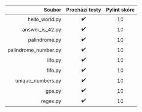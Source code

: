 <table>
<thead>
<tr><th style="text-align: right;">              Soubor</th><th style="text-align: center;"> Prochází testy </th><th style="text-align: center;"> Pylint skóre </th></tr>
</thead>
<tbody>
<tr><td style="text-align: right;">      hello_world.py</td><td style="text-align: center;">       ✔️       </td><td style="text-align: center;">      10      </td></tr>
<tr><td style="text-align: right;">     answer_is_42.py</td><td style="text-align: center;">       ✔️       </td><td style="text-align: center;">      10      </td></tr>
<tr><td style="text-align: right;">       palindrome.py</td><td style="text-align: center;">       ✔️       </td><td style="text-align: center;">      10      </td></tr>
<tr><td style="text-align: right;">palindrome_number.py</td><td style="text-align: center;">       ✔️       </td><td style="text-align: center;">      10      </td></tr>
<tr><td style="text-align: right;">             lifo.py</td><td style="text-align: center;">       ✔️       </td><td style="text-align: center;">      10      </td></tr>
<tr><td style="text-align: right;">             fifo.py</td><td style="text-align: center;">       ✔️       </td><td style="text-align: center;">      10      </td></tr>
<tr><td style="text-align: right;">   unique_numbers.py</td><td style="text-align: center;">       ✔️       </td><td style="text-align: center;">      10      </td></tr>
<tr><td style="text-align: right;">              gps.py</td><td style="text-align: center;">       ✔️       </td><td style="text-align: center;">      10      </td></tr>
<tr><td style="text-align: right;">            regex.py</td><td style="text-align: center;">       ✔️       </td><td style="text-align: center;">      10      </td></tr>
</tbody>
</table>